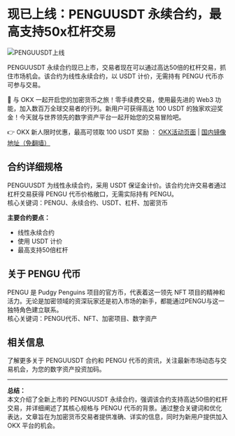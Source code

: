 # 现已上线：PENGUUSDT 永续合约，最高支持50x杠杆交易

![PENGUUSDT上线](https://www.jmhbdh.com/wp-content/img/7533648471.webp)

PENGUUSDT 永续合约现已上市，交易者现在可以通过高达50倍的杠杆交易，抓住市场机会。该合约为线性永续合约，以 USDT 计价，无需持有 PENGU 代币亦可参与交易。

🚀 与 OKX 一起开启您的加密货币之旅！零手续费交易，使用最先进的 Web3 功能，加入数百万全球交易者的行列。新用户可获得高达 100 USDT 的独家欢迎奖金！今天就与世界领先的数字资产平台一起开始您的交易冒险吧。

👉 OKX 新人限时优惠，最高可领取 100 USDT 奖励 ： [OKX活动页面](https://bit.ly/OKXe) | [国内镜像地址（免翻墙）](https://bit.ly/okX)

## 合约详细规格

PENGUUSDT 为线性永续合约，采用 USDT 保证金计价。该合约允许交易者通过杠杆交易获得 PENGU 代币价格敞口，无需实际持有 PENGU。  
核心关键词：PENGU、永续合约、USDT、杠杆、加密货币

**主要合约要点：**
- 线性永续合约
- 使用 USDT 计价
- 最高支持50倍杠杆

## 关于 PENGU 代币

PENGU 是 Pudgy Penguins 项目的官方币，代表着这一领先 NFT 项目的精神和活力。无论是加密领域的资深玩家还是初入市场的新手，都能通过PENGU与这一独特角色建立联系。  
核心关键词：PENGU代币、NFT、加密项目、数字资产

## 相关信息

了解更多关于 PENGUUSDT 合约和 PENGU 代币的资讯，关注最新市场动态与交易机会，为您的数字资产投资加码。

---
**总结：**  
本文介绍了全新上市的 PENGUUSDT 永续合约，强调该合约支持高达50倍的杠杆交易，并详细阐述了其核心规格与 PENGU 代币的背景。通过整合关键词和优化表达，文章旨在为加密货币交易者提供准确、详实的信息，同时为新用户提供加入 OKX 平台的机会。